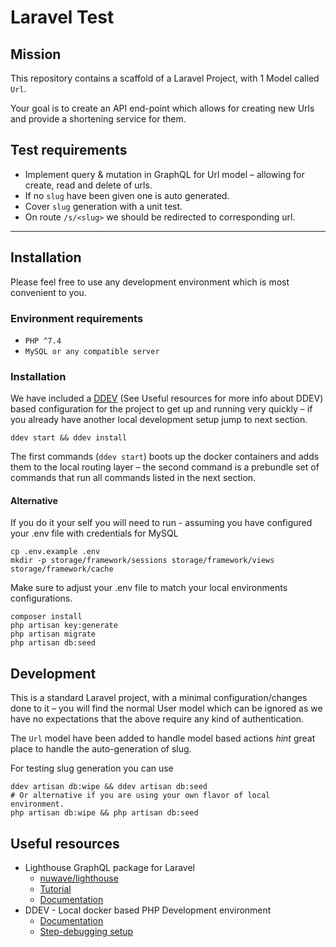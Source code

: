 # Laravel Test

## Mission
This repository contains a scaffold of a Laravel Project, with 1 Model called `Url`.

Your goal is to create an API end-point which allows for creating new Urls and provide a shortening service for them.

## Test requirements
* Implement query & mutation in GraphQL for Url model – allowing for create, read and delete of urls.
* If no `slug` have been given one is auto generated. 
* Cover `slug` generation with a unit test.
* On route `/s/<slug>` we should be redirected to corresponding url.

---

## Installation
Please feel free to use any development environment which is most convenient to you.

### Environment requirements
* `PHP ^7.4`
* `MySQL or any compatible server`

### Installation
We have included a [DDEV](https://ddev.readthedocs.io/) (See Useful resources for more info about DDEV) based configuration for the project to get up and running very quickly – if you already have another local development setup jump to next section.

```
ddev start && ddev install
```

The first commands (`ddev start`) boots up the docker containers and adds them to the local routing layer – the second command is a prebundle set of commands that run all commands listed in the next section.

#### Alternative
If you do it your self you will need to run - assuming you have configured your .env file with credentials for MySQL

```
cp .env.example .env
mkdir -p storage/framework/sessions storage/framework/views storage/framework/cache
```
Make sure to adjust your .env file to match your local environments configurations.

```
composer install
php artisan key:generate
php artisan migrate
php artisan db:seed
```

## Development

This is a standard Laravel project, with a minimal configuration/changes done to it – you will find the normal User model which can be ignored as we have no expectations that the above require any kind of authentication.

The `Url` model have been added to handle model based actions _hint_ great place to handle the auto-generation of slug.

For testing slug generation you can use
``` 
ddev artisan db:wipe && ddev artisan db:seed
# Or alternative if you are using your own flavor of local environment. 
php artisan db:wipe && php artisan db:seed
```

## Useful resources
* Lighthouse GraphQL package for Laravel
  * [nuwave/lighthouse](https://github.com/nuwave/lighthouse)
  * [Tutorial](https://lighthouse-php.com/tutorial/#what-is-graphql)
  * [Documentation](https://lighthouse-php.com/master/getting-started/installation.html)
* DDEV - Local docker based PHP Development environment
  * [Documentation](https://ddev.readthedocs.io/en/stable/)
  * [Step-debugging setup](https://ddev.readthedocs.io/en/stable/users/step-debugging/)
